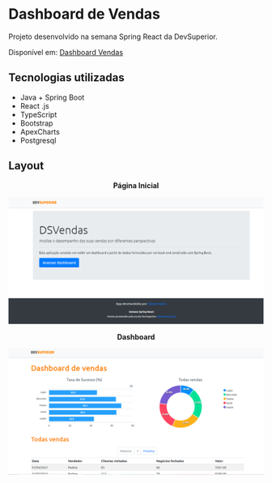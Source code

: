 
<h1>Dashboard de Vendas</h1>
<p>Projeto desenvolvido na semana Spring React da DevSuperior.</p>
<p>Disponível em: <a href="https://daiane-dashvendas.netlify.app/">Dashboard Vendas</a></p>

## Tecnologias utilizadas

- Java + Spring Boot
- React .js
- TypeScript
- Bootstrap
- ApexCharts
- Postgresql

## Layout
<p align="center"><b>Página Inicial</b></p>
 
![Dash 1](https://github.com/DaianeM/assets/blob/main/dash1.png)

<p align="center"><b>Dashboard</b></p>

![Dash 2](https://github.com/DaianeM/assets/blob/main/dash2.png)
